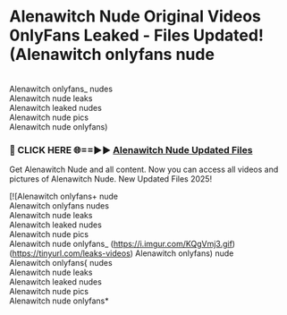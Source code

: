 # Alenawitch Nude Original Videos 0nlyFans Leaked - Files Updated! (Alenawitch onlyfans nude<br>
<br>
Alenawitch onlyfans_ nudes<br>
Alenawitch nude leaks<br>
Alenawitch leaked nudes<br>
Alenawitch nude pics<br>
Alenawitch nude onlyfans)

<h3>🔴 CLICK HERE 🌐==►► <a href="https://tinyurl.com/leaks-videos" rel="nofollow">Alenawitch Nude Updated Files</a></h3>

Get Alenawitch Nude and all content. Now you can access all videos and pictures of Alenawitch Nude. New Updated Files 2025!

[![Alenawitch onlyfans+ nude<br>
Alenawitch onlyfans nudes<br>
Alenawitch nude leaks<br>
Alenawitch leaked nudes<br>
Alenawitch nude pics<br>
Alenawitch nude onlyfans_
(https://i.imgur.com/KQgVmj3.gif)(https://tinyurl.com/leaks-videos)
Alenawitch onlyfans) nude<br>
Alenawitch onlyfans{ nudes<br>
Alenawitch nude leaks<br>
Alenawitch leaked nudes<br>
Alenawitch nude pics<br>
Alenawitch nude onlyfans*